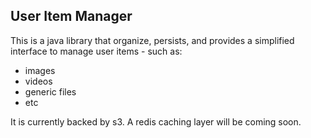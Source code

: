 ## User Item Manager
This is a java library that organize, persists, and provides a simplified interface to
manage user items - such as:

 - images
 - videos
 - generic files
 - etc
 
 It is currently backed by s3.
 A redis caching layer will be coming soon.